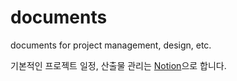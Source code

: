 # documents
documents for project management, design, etc.

기본적인 프로젝트 일정, 산출물 관리는 [Notion](https://www.notion.so/5dcc184eeac946969dc4337e95cbccc0?v=5e86aa956b0247d4a43422bfb08e5056)으로 합니다.
